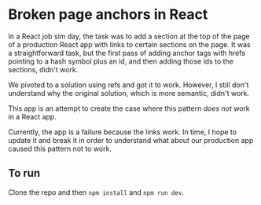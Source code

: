 # Broken page anchors in React

In a React job sim day, the task was to add a section at the top of the page of a production React app with links to certain sections on the page. It was a straightforward task, but the first pass of adding anchor tags with hrefs pointing to a hash symbol plus an id, and then adding those ids to the sections, didn't work.

We pivoted to a solution using refs and got it to work. However, I still don't understand why the original solution, which is more semantic, didn't work.

This app is an attempt to create the case where this pattern _does not_ work in a React app.

Currently, the app is a failure because the links work. In time, I hope to update it and break it in order to understand what about our production app caused this pattern not to work.

## To run

Clone the repo and then `npm install` and `npm run dev`.
